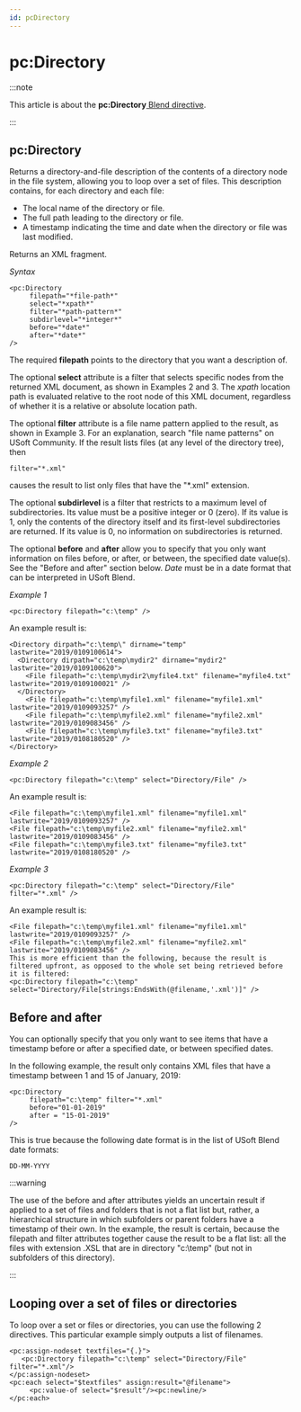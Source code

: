```yaml
---
id: pcDirectory
---
```


# pc:Directory




:::note

This article is about the **pc:Directory**[ Blend directive](/docs/Repositories/Blend_directives).

:::

## **pc:Directory**

Returns a directory-and-file description of the contents of a directory node in the file system, allowing you to loop over a set of files. This description contains, for each directory and each file:

- The local name of the directory or file.
- The full path leading to the directory or file.
- A timestamp indicating the time and date when the directory or file was last modified.

Returns an XML fragment.

*Syntax*

```
<pc:Directory
     filepath="*file-path*"
     select="*xpath*"
     filter="*path-pattern*"
     subdirlevel="*integer*"
     before="*date*"
     after="*date*"
/>
```

The required **filepath** points to the directory that you want a description of.

The optional **select** attribute is a filter that selects specific nodes from the returned XML document, as shown in Examples 2 and 3. The *xpath* location path is evaluated relative to the root node of this XML document, regardless of whether it is a relative or absolute location path.

The optional **filter** attribute is a file name pattern applied to the result, as shown in Example 3. For an explanation, search "file name patterns" on USoft Community. If the result lists files (at any level of the directory tree), then

```
filter="*.xml"
```

causes the result to list only files that have the "*.xml" extension.

The optional **subdirlevel** is a filter that restricts to a maximum level of subdirectories. Its value must be a positive integer or 0 (zero). If its value is 1, only the contents of the directory itself and its first-level subdirectories are returned. If its value is 0, no information on subdirectories is returned.

The optional **before** and **after** allow you to specify that you only want information on files before, or after, or between, the specified date value(s). See the "Before and after" section below. *Date* must be in a date format that can be interpreted in USoft Blend.

*Example 1*

```language-xml
<pc:Directory filepath="c:\temp" />
```

An example result is:

```language-xml
<Directory dirpath="c:\temp\" dirname="temp" lastwrite="2019/0109100614">
  <Directory dirpath="c:\temp\mydir2" dirname="mydir2" lastwrite="2019/0109100620">
    <File filepath="c:\temp\mydir2\myfile4.txt" filename="myfile4.txt" lastwrite="2019/0109100021" />
  </Directory>
    <File filepath="c:\temp\myfile1.xml" filename="myfile1.xml" lastwrite="2019/0109093257" />
    <File filepath="c:\temp\myfile2.xml" filename="myfile2.xml" lastwrite="2019/0109083456" />
    <File filepath="c:\temp\myfile3.txt" filename="myfile3.txt" lastwrite="2019/0108180520" />
</Directory>
```

*Example 2*

```language-xml
<pc:Directory filepath="c:\temp" select="Directory/File" />
```

An example result is:

```language-xml
<File filepath="c:\temp\myfile1.xml" filename="myfile1.xml" lastwrite="2019/0109093257" />
<File filepath="c:\temp\myfile2.xml" filename="myfile2.xml" lastwrite="2019/0109083456" />
<File filepath="c:\temp\myfile3.txt" filename="myfile3.txt" lastwrite="2019/0108180520" />
```

*Example 3*

```language-xml
<pc:Directory filepath="c:\temp" select="Directory/File" filter="*.xml" />
```

An example result is:

```language-xml
<File filepath="c:\temp\myfile1.xml" filename="myfile1.xml" lastwrite="2019/0109093257" />
<File filepath="c:\temp\myfile2.xml" filename="myfile2.xml" lastwrite="2019/0109083456" />
This is more efficient than the following, because the result is filtered upfront, as opposed to the whole set being retrieved before it is filtered:
<pc:Directory filepath="c:\temp" select="Directory/File[strings:EndsWith(@filename,'.xml')]" />
```

## Before and after

You can optionally specify that you only want to see items that have a timestamp before or after a specified date, or between specified dates.

In the following example, the result only contains XML files that have a timestamp between 1 and 15 of January, 2019:

```language-xml
<pc:Directory
     filepath="c:\temp" filter="*.xml"
     before="01-01-2019"
     after = "15-01-2019"
/>
```

This is true because the following date format is in the list of USoft Blend date formats:

```
DD-MM-YYYY
```


:::warning

The use of the before and after attributes yields an uncertain result if applied to a set of files and folders that is not a flat list but, rather, a hierarchical structure in which subfolders or parent folders have a timestamp of their own. In the example, the result is certain, because the filepath and filter attributes together cause the result to be a flat list: all the files with extension .XSL that are in directory "c:\\temp" (but not in subfolders of this directory).

:::

## Looping over a set of files or directories

To loop over a set or files or directories, you can use the following 2 directives. This particular example simply outputs a list of filenames.

```language-xml
<pc:assign-nodeset textfiles="{.}">
   <pc:Directory filepath="c:\temp" select="Directory/File" filter="*.xml"/>
</pc:assign-nodeset>
<pc:each select="$textfiles" assign:result="@filename">
     <pc:value-of select="$result"/><pc:newline/>
</pc:each>
```

 